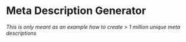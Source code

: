 # Meta Description Generator

_This is only meant as an example how to create > 1 million unique meta descriptions_
